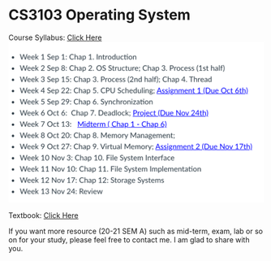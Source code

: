 # CS3103 Operating System

Course Syllabus: [Click Here](https://www.cityu.edu.hk/catalogue/ug/201617/course/CS3103.pdf)
![Image](./resource/syllabus.png)

Textbook: [Click Here](http://pages.cs.wisc.edu/~remzi/OSTEP/#book-chapters)


If you want more resource (20-21 SEM A) such as mid-term, exam, lab or so on for your study, please feel free to contact me. I am glad to share with you.